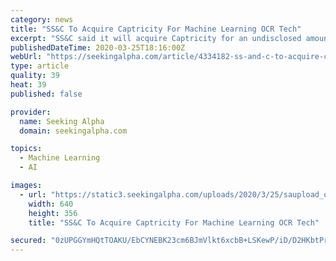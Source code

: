 ```yaml
---
category: news
title: "SS&C To Acquire Captricity For Machine Learning OCR Tech"
excerpt: "SS&C said it will acquire Captricity for an undisclosed amount. Captricity (dba Vidado) provides machine learning-powered handwriting recognition technologies t"
publishedDateTime: 2020-03-25T18:16:00Z
webUrl: "https://seekingalpha.com/article/4334182-ss-and-c-to-acquire-captricity-for-machine-learning-ocr-tech"
type: article
quality: 39
heat: 39
published: false

provider:
  name: Seeking Alpha
  domain: seekingalpha.com

topics:
  - Machine Learning
  - AI

images:
  - url: "https://static3.seekingalpha.com/uploads/2020/3/25/saupload_qlNKC6QYKIQI7gkC7500MfVeJF3api8FsFzxcrhZQe4Th76iBfO50JekS5U2fF_PP9t-psoo0Ujp9EJy8T0X8LAa4D5PD4OjNBqwcHgvvZ4RYXU9SRxCMxPp6nprYKGcRZW0Vk2z_thumb1.jpeg"
    width: 640
    height: 356
    title: "SS&C To Acquire Captricity For Machine Learning OCR Tech"

secured: "0zUPGGYmHQtTOAKU/EbCYNEBK23cm6BJmVlkt6xcbB+LSKewP/iD/D2HKbtPr7+S71j77cDQgVRSJpTaxZVQrywQRcPvENfAdusBz3dangTgANKEJNSf5+tMd7whcVcnZihSxMDyEzkOsxGf0dj1Qg1PXkWGadrXkwzOpEwZitWYJm9PL9HonaejHd2iEaQX//+T/QeKUnhftblehFeORq7eA0XHKTsTmjiCKYViiNp85XvyNPdTeMwfxI6eonvu/ADBj2CSqdN26H+8wCmjLEz/PBQZ/V+NdVvb+Tga5aNkNvjO8ycr+JGs/eZ+yquPJva2v7HOyJpWn9JBPjgFwqO5WZufT4gA0gQxfxF5qX8WqrXNhM1ckFggi1xGBXO4LYL2aGwBQQdCFilBQW5Zqlzyn2XfXgG2LrlDaWAIESemyf3rHiv3r+CBGVCB4+UFEFibTmbEBJ1xHTYxip8xsiAadkZbc/9QolPha/KUWxM=;t8C3Y/r6fvlhTxqV7RAU9w=="
---
```


